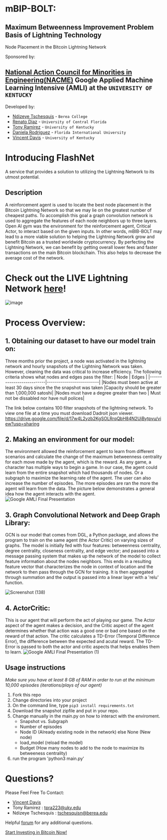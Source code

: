 <!--
Name of your teams' final project
-->
# mBIP-BOLT:
## Maximum Betweenness Improvement Problem Basis of Lightning Technology
Node Placement in the Bitcoin Lightning Network

Sponsored by:
## [National Action Council for Minorities in Engineering(NACME)](https://www.nacme.org) Google Applied Machine Learning Intensive (AMLI) at the `UNIVERSITY OF KENTUCKY`

<!--
List all of the members who developed the project and
link to each members respective GitHub profile
-->
Developed by: 
- [Ndizeye Tschesquis](https://github.com/cheskynd) - `Berea College`
- [Renato Diaz](https://github.com/NrgNinja) - `University of Central Florida` 
- [Tony Ramirez](https://github.com/tonypacheco223) - `University of Kentucky` 
- [Daniela Rodriguez](https://github.com/danirodrx) - `Florida International University`
- [Vincent Davis](https://github.com/davisv7) - `University of Kentucky`

# Introducing FlashNet
A service that provides a solution to utilizing the Lightning Network to its utmost potential.

## Description
<!--
Give a short description on what your project accomplishes and what tools is uses. In addition, you can drop screenshots directly into your README file to add them to your README. Take these from your presentations.
-->
A reinforcement agent is used to locate the best node placement in the Bitcoin Lightning Network so that we may lie on the greatest number of cheapest paths. To accomplish this goal a graph convolution network is used to aggregate the features of each node neighbors up to three layers. Open AI gym was the environment for the reinforcement agent, Critical Actor, to interact based on the given inputs. In other words, mBIB-BOLT may lead to a more viable solution to helping the Lightning Network grow and benefit Bitcoin as a trusted worldwide cryptocurrency. By perfecting the Lightning Network, we can benefit by getting overall lower fees and faster transactions on the main Bitcoin blockchain. This also helps to decrease the average cost of the network.


# Check out the LIVE Lightning Network [here](https://explorer.acinq.co/)!

![image](https://user-images.githubusercontent.com/81460060/128286302-b0f56847-ffc4-44a8-987c-ffdf1043998b.png)


# Process Overview:

## 1. Obtaining our dataset to have our model train on:
Three months prior the project, a node was activated in the lightning network and hourly snapshots of the Lightning Network was taken. However, cleaning the data was critical to increase efficiency. The following criteria shows what nodes and edges pass the filter:
|          Node            |        Edges             |
|--------------------------|--------------------------|
|Nodes must been active at least 30 days since the the snapshot was taken |Capacity should be greater than 1,000,000 satoshi|
|Nodes must have a degree greater than two | Must not be dissabled nor have null polices|

The link below contains 100 filter snapshots of the lightning network. To view one file at a time you must download Dadroit json viewer.
https://drive.google.com/file/d/17w4L2yzb2KgSOLRrqQbH84N2UjBytpvu/view?usp=sharing

## 2. Making an environment for our model:
The environment allowed the reinforcement agent to learn from different scenarios and calculate the change of the maximum betweenness centrality for each move made by the agent, which is the reward. As any game, a character has multiple ways to begin a game. In our case, the agent could learn from the entire snapshot which had thousands of nodes. Or a subgraph to maximize the learning rate of the agent. The user can also increase the number of episodes. The more episodes are ran the more the agent will learn from the data. The picture below demonstrates a general idea how the agent interacts with the agent.
![Google AMLI Final Presentation ](https://user-images.githubusercontent.com/81537387/128651863-9dc011a0-d54c-44c4-a3bd-214d83114183.jpg)



## 3. Graph Convolutional Network and Deep Graph Library:
GCN is our model that comes from DGL, a Python package, and allows the program to train on the same agent (the Actor Critic) on varying sizes of graphs. The model is initially fed with four features: betweenness centrality, degree centrality, closeness centrality, and edge vector; and passed into a message passing system that makes up the network of the model to collect feature information about the nodes neighbors. This ends in a resulting feature vector that characterizes the node in context of location and the network to then pass through the GCN for training. It is then aggregated through summation and the output is passed into a linear layer with a 'relu' function.

![Screenshot (138)](https://user-images.githubusercontent.com/81537387/128651754-2fbe82ce-706d-4edd-8c1e-361630c826d0.png)

## 4. ActorCritic:
This is our agent that will perform the act of playing our game. The Actor aspect of the agent makes a decision, and the Critic aspect of the agent determines whether that action was a good one or bad one based on the reward of that action. The critic calculates a TD-Error (Temporal Difference Error), the difference between the expected and acutal reward. The TD-Error is passed to both the actor and critic aspects that helps enables them to learn.
![Google AMLI Final Presentation  (1)](https://user-images.githubusercontent.com/81537387/128651908-5ab9634b-9b30-42ec-8b80-17970b93b037.jpg)


## Usage instructions
<!--
Give details on how to install fork and install your project. You can get all of the python dependencies for your project by typing `pip3 freeze requirements.txt` on the system that runs your project. Add the generated `requirements.txt` to this repo.
-->
*Make sure you have at least 8 GB of RAM in order to run at the minimum 10,000 episodes (iterations/plays of our agent)*

1. Fork this repo
2. Change directories into your project
3. On the command line, type `pip3 install requirements.txt`
4. Download the snapshot zipfile and put in your repo.
5. Change manually in the main.py on how to interact with the enviroment.
   * Snapshot vs. Subgraph 
   * Number of episodes 
   * Node ID (Already existing node in the network) else None (New node)
   * load_model (reload the model)
   * Budget (How many nodes to add to the node to maximize its betweeness centrality)
6. run the program 'python3 main.py'
# Questions? 
Please Feel Free To Contact:
- [Vincent Davis](https://github.com/davisv7)
- Tony Ramirez : tpra223@uky.edu 
- Ndizeye Tschesquis : tschesquisn@berea.edu

Helpful [forum](https://www.reddit.com/r/TheLightningNetwork/) for any additional questions.

[Start Investing in Bitcoin Now!](https://www.youtube.com/watch?v=dQw4w9WgXcQ)
